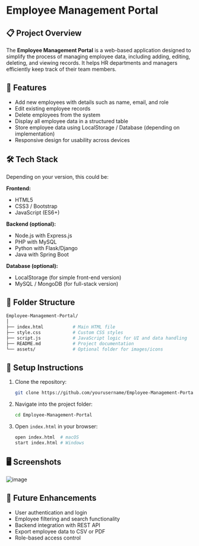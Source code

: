 # Employee Management Portal

## 📋 Project Overview

The **Employee Management Portal** is a web-based application designed to simplify the process of managing employee data, including adding, editing, deleting, and viewing records. It helps HR departments and managers efficiently keep track of their team members.

## 🚀 Features

* Add new employees with details such as name, email, and role
* Edit existing employee records
* Delete employees from the system
* Display all employee data in a structured table
* Store employee data using LocalStorage / Database (depending on implementation)
* Responsive design for usability across devices

## 🛠️ Tech Stack

Depending on your version, this could be:

**Frontend:**

* HTML5
* CSS3 / Bootstrap
* JavaScript (ES6+)

**Backend (optional):**

* Node.js with Express.js
* PHP with MySQL
* Python with Flask/Django
* Java with Spring Boot

**Database (optional):**

* LocalStorage (for simple front-end version)
* MySQL / MongoDB (for full-stack version)

## 📂 Folder Structure

```bash
Employee-Management-Portal/
│
├── index.html           # Main HTML file
├── style.css            # Custom CSS styles
├── script.js            # JavaScript logic for UI and data handling
├── README.md            # Project documentation
└── assets/              # Optional folder for images/icons
```

## 🔧 Setup Instructions

1. Clone the repository:

   ```bash
   git clone https://github.com/yourusername/Employee-Management-Portal.git
   ```
2. Navigate into the project folder:

   ```bash
   cd Employee-Management-Portal
   ```
3. Open `index.html` in your browser:

   ```bash
   open index.html  # macOS
   start index.html # Windows
   ```

## 🖥️ Screenshots

![image](https://github.com/user-attachments/assets/d98fc743-c395-4ad9-a0c2-ee02cfe93b9a)


## 📌 Future Enhancements

* User authentication and login
* Employee filtering and search functionality
* Backend integration with REST API
* Export employee data to CSV or PDF
* Role-based access control



